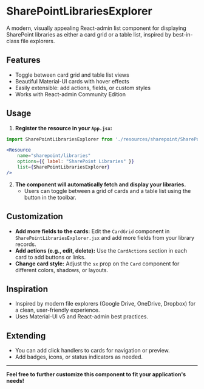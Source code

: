 # SharePointLibrariesExplorer

A modern, visually appealing React-admin list component for displaying SharePoint libraries as either a card grid or a table list, inspired by best-in-class file explorers.

## Features
- Toggle between card grid and table list views
- Beautiful Material-UI cards with hover effects
- Easily extensible: add actions, fields, or custom styles
- Works with React-admin Community Edition

## Usage

1. **Register the resource in your `App.jsx`:**

```jsx
import SharePointLibrariesExplorer from './resources/sharepoint/SharePointLibrariesExplorer';

<Resource
    name="sharepoint/libraries"
    options={{ label: "SharePoint Libraries" }}
    list={SharePointLibrariesExplorer}
/>
```

2. **The component will automatically fetch and display your libraries.**
   - Users can toggle between a grid of cards and a table list using the button in the toolbar.

## Customization

- **Add more fields to the cards:**
  Edit the `CardGrid` component in `SharePointLibrariesExplorer.jsx` and add more fields from your library records.
- **Add actions (e.g., edit, delete):**
  Use the `CardActions` section in each card to add buttons or links.
- **Change card style:**
  Adjust the `sx` prop on the `Card` component for different colors, shadows, or layouts.

## Inspiration
- Inspired by modern file explorers (Google Drive, OneDrive, Dropbox) for a clean, user-friendly experience.
- Uses Material-UI v5 and React-admin best practices.

## Extending
- You can add click handlers to cards for navigation or preview.
- Add badges, icons, or status indicators as needed.

---

**Feel free to further customize this component to fit your application's needs!** 